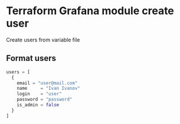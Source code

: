 # Terraform Grafana module create user

Create users from variable file

## Format users

```terraform
users = [
  {
    email = "user@mail.com"
    name     = "Ivan Ivanov"
    login    = "user"
    password = "password"
    is_admin = false
  }
]
```
